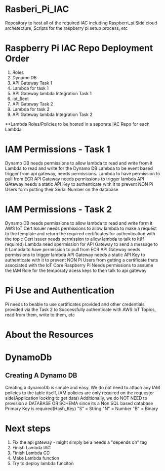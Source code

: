 # Rasberi_Pi_IAC
Repository to host all of the required IAC including Raspberri_pi Side cloud archetecture, Scripts for the raspberry pi setup process, etc

# Raspberry Pi IAC Repo Deployment Order
1. Roles 
2. Dynamo DB
3. API Gateway Task 1
4. Lambda for task 1
5. API Gateway lambda Integration Task 1
6. iot_fleet
7. API Gateway Task 2
8. Lambda for task 2 
9. API Gateway lambda Integration Task 2

**Lambda Roles/Policies to be hosted in a seporate IAC Repo for each Lambda
# IAM Permissions - Task 1
Dynamo DB needs permissions to allow lambda to read and write from it
Lambda to read and write for the Dynamo DB
Lambda to be event based trigger from api gateway, needs permissions.
Lambda to have permission to pull from ECR
API Gateway needs permissions to trigger lambda
API GAteway needs a static API Key to authenticate with it to prevent NON Pi Users form putting their Serial Number on the database

# IAM Permissions - Task 2
Dynamo DB needs permissions to allow lambda to read and write form it
AWS IoT Cert Issuer needs permissions to allow lambda to make a request to the template and return the required certificates for authentication with the topic
Cert issuer needs permission to allow lambda to talk to it(If required)
Lambda need spermission for API Gateway to send a message to it
Lambda to have permission to pull from ECR
API Gateway needs permissions to trigger lambda
API Gateway needs a static API Key to authenticate with it to prevent NON Pi Users from getting a certificate thats associated with the IoT Core
Raspberry Pi Needs permissions to assume the IAM Role for the temporaty acess keys to then talk to api gateway

# Pi Use and Authentication
Pi needs to beable to use certificates provided and other credentials provided via the Task 2 to Successfully authenticate with AWS IoT Topics, read from them, write to them, etc



# About the Resources

# DynamoDb
## Creating A Dynamo DB
Creating a dynamoDb is simple and easy. We do not need to attach any IAM policies to the table itself, IAM policies are only required on the requestor side(Application looking to get data)
Additionally, we do NOT NEED to provision a DATABASE OR SCHEMA since its a Non SQL based database
Primary Key is required(Hash_Key)
"S" = String
"N" = Number
"B" = Binary



# Next steps
1. Fix the api gateway - might simply be a needs a "depends on" tag
2. Finish Lambda IAC
3. Finish Lambda CD 
4.  Make Lambda function
5. Try to deploy lambda funciton
